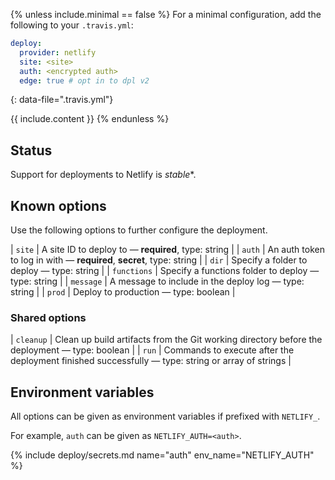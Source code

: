 {% unless include.minimal == false %}
For a minimal configuration, add the following to your `.travis.yml`:

```yaml
deploy:
  provider: netlify
  site: <site>
  auth: <encrypted auth>
  edge: true # opt in to dpl v2
```
{: data-file=".travis.yml"}



{{ include.content }}
{% endunless %}

## Status

Support for deployments to Netlify is *stable**.
## Known options

Use the following options to further configure the deployment.

| `site` | A site ID to deploy to &mdash; **required**, type: string |
| `auth` | An auth token to log in with &mdash; **required**, **secret**, type: string |
| `dir` | Specify a folder to deploy &mdash; type: string |
| `functions` | Specify a functions folder to deploy &mdash; type: string |
| `message` | A message to include in the deploy log &mdash; type: string |
| `prod` | Deploy to production &mdash; type: boolean |

### Shared options

| `cleanup` | Clean up build artifacts from the Git working directory before the deployment &mdash; type: boolean |
| `run` | Commands to execute after the deployment finished successfully &mdash; type: string or array of strings |

## Environment variables

All options can be given as environment variables if prefixed with `NETLIFY_`.

For example, `auth` can be given as `NETLIFY_AUTH=<auth>`.

{% include deploy/secrets.md name="auth" env_name="NETLIFY_AUTH" %}